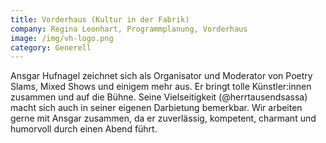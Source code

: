 ```yaml
---
title: Vorderhaus (Kultur in der Fabrik)
company: Regina Leonhart, Programmplanung, Vorderhaus
image: /img/vh-logo.png
category: Generell
---
```

Ansgar Hufnagel zeichnet sich als Organisator und Moderator von Poetry Slams, Mixed Shows und einigem mehr aus. Er bringt tolle Künstler:innen zusammen und auf die Bühne. Seine Vielseitigkeit (@herrtausendsassa) macht sich auch in seiner eigenen Darbietung bemerkbar. Wir arbeiten gerne mit Ansgar zusammen, da er zuverlässig, kompetent, charmant und humorvoll durch einen Abend führt.
